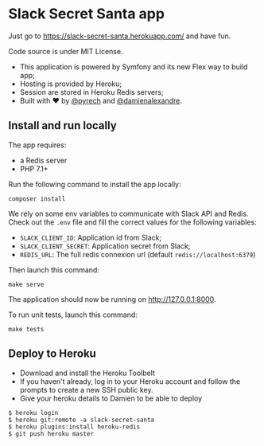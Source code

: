 # Slack Secret Santa app

Just go to https://slack-secret-santa.herokuapp.com/ and have fun.

Code source is under MIT License.

- This application is powered by Symfony and its new Flex way to build app;
- Hosting is provided by Heroku;
- Session are stored in Heroku Redis servers;
- Built with ♥ by [@pyrech](https://github.com/pyrech) and [@damienalexandre](https://github.com/damienalexandre).

## Install and run locally

The app requires:

- a Redis server
- PHP 7.1+

Run the following command to install the app locally:

`composer install`

We rely on some env variables to communicate with Slack API and Redis.
Check out the `.env` file and fill the correct values for the following variables:

- `SLACK_CLIENT_ID`: Application id from Slack;
- `SLACK_CLIENT_SECRET`: Application secret from Slack;
- `REDIS_URL`: The full redis connexion url (default `redis://localhost:6379`)

Then launch this command:

`make serve`

The application should now be running on http://127.0.0.1:8000.

To run unit tests, launch this command:

`make tests`

## Deploy to Heroku

- Download and install the Heroku Toolbelt 
- If you haven't already, log in to your Heroku account and follow the prompts to create a new SSH public key.
- Give your heroku details to Damien to be able to deploy

```
$ heroku login
$ heroku git:remote -a slack-secret-santa
$ heroku plugins:install heroku-redis
$ git push heroku master
```
